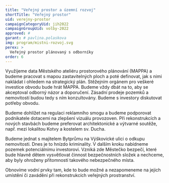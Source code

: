 ```yaml
---
title: "Veřejný prostor a územní rozvoj"
shortTitle: "Veřejný prostor"
uid: verejny-prostor
campaignCategoryUid: jih2022
campaignGroupUid: volby-2022
approved: #
garant: # pavlina.polaskova
img: program/mistni-rozvoj.svg
perex: >
  Veřejný prostor plánovaný s odborníky
order: 6
---
```


Využijeme data Městského ateliéru prostorového plánování (MAPPA) a budeme pracovat s mapou zastavitelných ploch a poté definovat, jak s nimi nakládat i ohledem na strategický plán.
Stěžejním orgánem pro veškeré investice obvodu bude hrát MAPPA. Budeme vždy dbát na to, aby se akceptoval odborný názor a doporučení. Zásadní prodeje pozemků a nemovitostí budou tedy s ním konzultovány. Budeme s investory diskutovat potřeby obvodu. 

Budeme dohlížet na regulaci reklamního smogu a budeme podporovat podnikatele dotacemi na zlepšení vizuálu provozoven.
Při rekonstrukcích a nových stavbách budeme preferovat architektonické a výtvarné soutěže, např. mezi lokalitou Kotvy a kostelem sv. Ducha.

Budeme jednat s majitelem Bytprůmu na Výškovické ulici o odkupu nemovitosti. Dnes je to hnízdo kriminality. V dalším kroku nabídneme pozemek potenciálnímu investorovi. Vzniká zde Městečko bezpečí, které bude hlavně dětem vysvětlovat činnost bezpečnostních složek a nechceme, aby byly ohroženy přítomností takového nebezpečného místa.

Obnovíme vodní prvky tam, kde to bude možné a nezapomeneme na jejich umístění či zavádění při rekonstrukcích veřejných prostranství.
